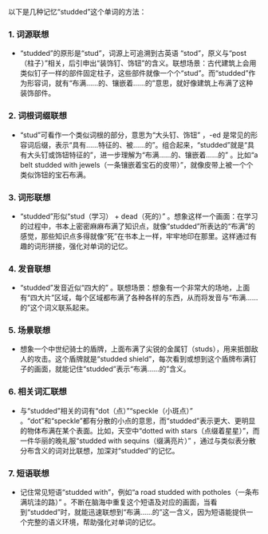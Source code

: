 以下是几种记忆“studded”这个单词的方法：

### 1. 词源联想
 - “studded”的原形是“stud”，词源上可追溯到古英语 “stod”，原义与“post（柱子）”相关，后引申出“装饰钉、饰钮”的含义。联想场景：古代建筑上会用类似钉子一样的部件固定柱子，这些部件就像一个个“stud”。而“studded”作为形容词，就有“布满……的、镶嵌着……的”意思，就好像建筑上布满了这种装饰部件。

### 2. 词根词缀联想
 - “stud”可看作一个类似词根的部分，意思为“大头钉、饰钮” ，-ed 是常见的形容词后缀，表示“具有……特征的、被……的”。组合起来，“studded”就是“具有大头钉或饰钮特征的”，进一步理解为“布满……的、镶嵌着……的” 。比如“a belt studded with jewels（一条镶嵌着宝石的皮带）”，就像皮带上被一个个类似饰钮的宝石布满。

### 3. 词形联想
 - “studded”形似“stud（学习） + dead（死的）” 。想象这样一个画面：在学习的过程中，书本上密密麻麻布满了知识点，就像“studded”所表达的“布满”的感觉，那些知识点多得就像“死”在书本上一样，牢牢地印在那里。这样通过有趣的词形拼接，强化对单词的记忆。

### 4. 发音联想
 - “studded”发音近似“四大的” 。联想场景：想象有一个非常大的场地，上面有“四大片”区域，每个区域都布满了各种各样的东西，从而将发音与“布满……的”这个词义联系起来。

### 5. 场景联想
 - 想象一个中世纪骑士的盾牌，上面布满了尖锐的金属钉（studs），用来抵御敌人的攻击。这个盾牌就是“studded shield”，每次看到或想到这个盾牌布满钉子的画面，就能记住“studded”表示“布满……的”含义。

### 6. 相关词汇联想
 - 与“studded”相关的词有“dot（点）”“speckle（小斑点）” 。“dot”和“speckle”都有分散的小点的意思，而“studded”表示更大、更明显的物体布满在某个表面。比如，天空中“dotted with stars（点缀着星星）”，而一件华丽的晚礼服“studded with sequins（缀满亮片）” ，通过与类似表分散分布含义的词对比联想，加深对“studded”的记忆。

### 7. 短语联想
 - 记住常见短语“studded with”，例如“a road studded with potholes（一条布满坑洼的路）” 。不断在脑海中重复这个短语及对应的画面，当看到“studded”时，就能迅速联想到“布满……的”这一含义，因为短语能提供一个完整的语义环境，帮助强化对单词的记忆。 